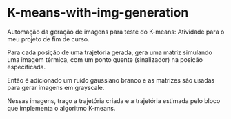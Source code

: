 # K-means-with-img-generation
Automação da geração de imagens para teste do K-means:
Atividade para o meu projeto de fim de curso.

Para cada posição de uma trajetória gerada, gera uma matriz  simulando uma imagem térmica,
com um ponto quente (sinalizador) na posição especificada.

Então é adicionado um ruido gaussiano branco e as matrizes são usadas para gerar imagens em grayscale.

Nessas imagens, traço a trajetória criada e a trajetória estimada pelo bloco que implementa o algoritmo K-means.
